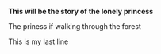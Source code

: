 __This will be the story of the lonely princess__

The priness if walking through the forest


This is my last line